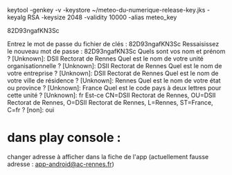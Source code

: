 keytool -genkey -v -keystore ~/meteo-du-numerique-release-key.jks -keyalg RSA -keysize 2048 -validity 10000 -alias
meteo_key

82D93ngafKN3Sc

Entrez le mot de passe du fichier de clés :  82D93ngafKN3Sc
Ressaisissez le nouveau mot de passe : 82D93ngafKN3Sc
Quels sont vos nom et prénom ?
[Unknown]:  DSII Rectorat de Rennes
Quel est le nom de votre unité organisationnelle ?
[Unknown]:  DSII Rectorat de Rennes
Quel est le nom de votre entreprise ?
[Unknown]:  DSII Rectorat de Rennes
Quel est le nom de votre ville de résidence ?
[Unknown]:  Rennes
Quel est le nom de votre état ou province ?
[Unknown]:  France
Quel est le code pays à deux lettres pour cette unité ?
[Unknown]:  fr
Est-ce CN=DSII Rectorat de Rennes, OU=DSII Rectorat de Rennes, O=DSII Rectorat de Rennes, L=Rennes, ST=France, C=fr ?
[non]:  oui

# dans play console :

changer adresse à afficher dans la fiche de l'app (actuellement fausse adresse :
app-android@ac-rennes.fr)


